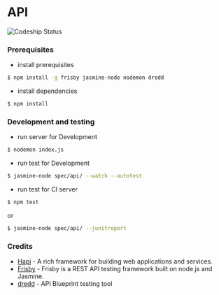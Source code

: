 # API

![Codeship Status](https://www.codeship.io/projects/bf0e04e0-44a8-0131-d9d9-0e882a2b5818/status?branch=master)

### Prerequisites

- install prerequisites
```bash
$ npm install -g frisby jasmine-node nodemon dredd
```

- install dependencies
```bash
$ npm install
```

### Development and testing

- run server for Development

```bash
$ nodemon index.js
```

- run test for Development

```bash
$ jasmine-node spec/api/ --watch --autotest
```

- run test for CI server

```bash
$ npm test
```
or

```bash
$ jasmine-node spec/api/ --junitreport
```


### Credits
- [Hapi](http://hapijs.com) - A rich framework for building web applications and services.
- [Frisby](http://frisbyjs.com/) - Frisby is a REST API testing framework built on node.js and Jasmine.
- [dredd](https://github.com/apiaryio/dredd) - API Blueprint testing tool
